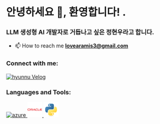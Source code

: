 <h1 align="left">안녕하세요 👋, 환영합니다! .</h1>
<h3 align="left">LLM 생성형 AI 개발자로 거듭나고 싶은 정현우라고 합니다.</h3>

- 📫 How to reach me **lovearamis3@gmail.com**

<h3 align="left">Connect with me:</h3>
<p align="left">
  <a href="https://velog.io/@hyunnu/posts" target="blank">
    <img align="center" src="https://velog.io/assets/velog-logo.png" alt="hyunnu Velog" height="30" width="40" />
  </a>
</p>


<h3 align="left">Languages and Tools:</h3>
<p align="left"> <a href="https://azure.microsoft.com/en-in/" target="_blank" rel="noreferrer"> <img src="https://www.vectorlogo.zone/logos/microsoft_azure/microsoft_azure-icon.svg" alt="azure" width="40" height="40"/> </a> <a href="https://www.oracle.com/" target="_blank" rel="noreferrer"> <img src="https://raw.githubusercontent.com/devicons/devicon/master/icons/oracle/oracle-original.svg" alt="oracle" width="40" height="40"/> </a> <a href="https://www.python.org" target="_blank" rel="noreferrer"> <img src="https://raw.githubusercontent.com/devicons/devicon/master/icons/python/python-original.svg" alt="python" width="40" height="40"/> </a> </p>
